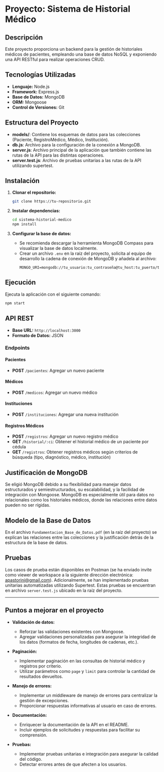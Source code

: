
# Proyecto: Sistema de Historial Médico

## Descripción
Este proyecto proporciona un backend para la gestión de historiales médicos de pacientes, empleando una base de datos NoSQL y exponiendo una API RESTful para realizar operaciones CRUD.

## Tecnologías Utilizadas
- **Lenguaje:** Node.js
- **Framework:** Express.js
- **Base de Datos:** MongoDB
- **ORM:** Mongoose
- **Control de Versiones:** Git

## Estructura del Proyecto
- **models/**: Contiene los esquemas de datos para las colecciones (Paciente, RegistroMédico, Médico, Institución).
- **db.js**: Archivo para la configuración de la conexión a MongoDB.
- **server.js**: Archivo principal de la aplicación que también contiene las rutas de la API para las distintas operaciones.
- **server.test.js**: Archivo de pruebas unitarias a las rutas de la API utilizando supertest.

## Instalación

1. **Clonar el repositorio:**
    ```bash
    git clone https://tu-repositorio.git
    ```
   
2. **Instalar dependencias:**
    ```bash
    cd sistema-historial-medico
    npm install
    ```

3. **Configurar la base de datos:**
    - Se recomienda descargar la herramienta MongoDB Compass para visualizar la base de datos localmente.
    - Crear un archivo `.env` en la raíz del proyecto, solicita al equipo de desarrollo la cadena de conexión de MongoDB y añadela al archivo:
      ```env
      MONGO_URI=mongodb://tu_usuario:tu_contraseña@tu_host:tu_puerto/tu_base_de_datos
      ```

## Ejecución

Ejecuta la aplicación con el siguiente comando:

```bash
npm start
```

## API REST

- **Base URL:** `http://localhost:3000`
- **Formato de Datos:** JSON

### Endpoints

#### Pacientes
- **POST** `/pacientes`: Agregar un nuevo paciente

#### Médicos
- **POST** `/medicos`: Agregar un nuevo médico

#### Instituciones
- **POST** `/instituciones`: Agregar una nueva institución

#### Registros Médicos
- **POST** `/registros`: Agregar un nuevo registro médico
- **GET** `/historial/:ci`: Obtener el historial médico de un paciente por cédula
- **GET** `/registros`: Obtener registros médicos según criterios de búsqueda (tipo, diagnóstico, médico, institución)

## Justificación de MongoDB
Se eligió MongoDB debido a su flexibilidad para manejar datos estructurados y semiestructurados, su escalabilidad, y la facilidad de integración con Mongoose. MongoDB es especialmente útil para datos no relacionales como los historiales médicos, donde las relaciones entre datos pueden no ser rígidas.

## Modelo de la Base de Datos
En el archivo `Fundamentacion_Base_de_Datos.pdf` (en la raíz del proyecto) se explican las relaciones entre las colecciones y la justificación detrás de la estructura de la base de datos.

## Pruebas

Los casos de prueba están disponibles en Postman (se ha enviado invite como viewer de workspace a la siguiente dirección electrónica: apastorini@gmail.com). Adicionalmente, se han implementado pruebas unitarias automatizadas utilizando Supertest. Estas pruebas se encuentran en archivo `server.test.js` ubicado en la raíz del proyecto.

---

## Puntos a mejorar en el proyecto

* **Validación de datos:**
    * Reforzar las validaciones existentes con Mongoose.
    * Agregar validaciones personalizadas para asegurar la integridad de los datos (formatos de fecha, longitudes de cadenas, etc.).

* **Paginación:**
    * Implementar paginación en las consultas de historial médico y registros por criterio.
    * Utilizar parámetros como `page` y `limit` para controlar la cantidad de resultados devueltos.

* **Manejo de errores:**
    * Implementar un middleware de manejo de errores para centralizar la gestión de excepciones.
    * Proporcionar respuestas informativas al usuario en caso de errores.

* **Documentación:**
    * Enriquecer la documentación de la API en el README.
    * Incluir ejemplos de solicitudes y respuestas para facilitar su comprensión.

* **Pruebas:**
    * Implementar pruebas unitarias e integración para asegurar la calidad del código.
    * Detectar errores antes de que afecten a los usuarios.
